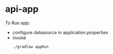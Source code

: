 # api-app

To Run app: 
* configure datasource in application.properties
* invoke
     ```
     ./gradlew appRun
     ``` 